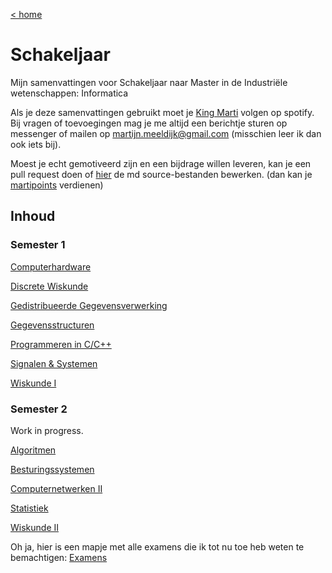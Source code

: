 [< home](https://martijnmeeldijk.github.io/TI-oplossingen/)

# Schakeljaar

Mijn samenvattingen voor Schakeljaar naar Master in de Industriële wetenschappen: Informatica

Als je deze samenvattingen gebruikt moet je [King Marti](https://open.spotify.com/artist/0uci5famFacOkZxT65W7Mp?si=_bUzKPq9S12-Dh4SstwwTg) volgen op spotify. Bij vragen of toevoegingen mag je me altijd een berichtje sturen op messenger of mailen op martijn.meeldijk@gmail.com (misschien leer ik dan ook iets bij).

Moest je echt gemotiveerd zijn en een bijdrage willen leveren, kan je een pull request doen of [hier](https://github.com/martijnmeeldijk/TI-oplossingen/tree/master/Schakeljaar) de md source-bestanden bewerken. (dan kan je [martipoints](https://martijnmeeldijk.github.io/TI-oplossingen/) verdienen)



## Inhoud

### Semester 1

[Computerhardware](hardware.html)

[Discrete Wiskunde](diwi.html)

[Gedistribueerde Gegevensverwerking](gdv.html)

[Gegevensstructuren](gegevensstructuren.html)

[Programmeren in C/C++](cpp.html)

[Signalen & Systemen](sisy.html)

[Wiskunde I](wiskunde1.html)

### Semester 2

Work in progress.

[Algoritmen](algoritmen.md)

[Besturingssystemen](besturingssystemen.html)

[Computernetwerken II](cn2.html)

[Statistiek](statistiek.html)

[Wiskunde II](Wiskunde2.html)





Oh ja, hier is een mapje met alle examens die ik tot nu toe heb weten te bemachtigen:
[Examens](https://github.com/martijnmeeldijk/TI-oplossingen/tree/master/Schakeljaar/Examens%20)
